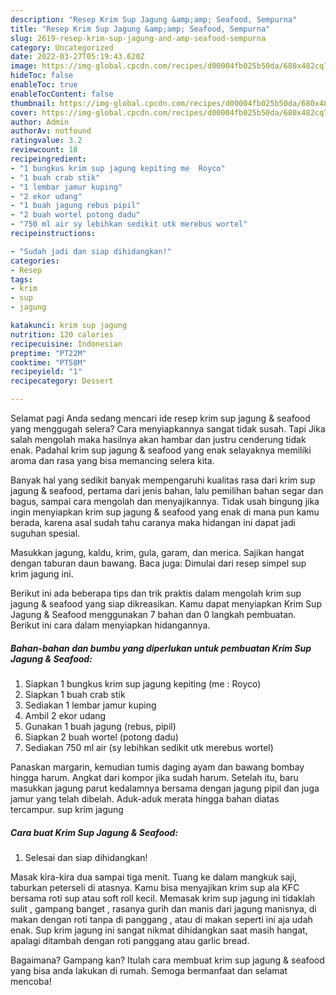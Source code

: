 ```yaml
---
description: "Resep Krim Sup Jagung &amp;amp; Seafood, Sempurna"
title: "Resep Krim Sup Jagung &amp;amp; Seafood, Sempurna"
slug: 2619-resep-krim-sup-jagung-and-amp-seafood-sempurna
category: Uncategorized
date: 2022-03-27T05:19:43.620Z
image: https://img-global.cpcdn.com/recipes/d00004fb025b50da/680x482cq70/krim-sup-jagung-seafood-foto-resep-utama.jpg
hideToc: false
enableToc: true
enableTocContent: false
thumbnail: https://img-global.cpcdn.com/recipes/d00004fb025b50da/680x482cq70/krim-sup-jagung-seafood-foto-resep-utama.jpg
cover: https://img-global.cpcdn.com/recipes/d00004fb025b50da/680x482cq70/krim-sup-jagung-seafood-foto-resep-utama.jpg
author: Admin
authorAv: notfound
ratingvalue: 3.2
reviewcount: 18
recipeingredient:
- "1 bungkus krim sup jagung kepiting me  Royco"
- "1 buah crab stik"
- "1 lembar jamur kuping"
- "2 ekor udang"
- "1 buah jagung rebus pipil"
- "2 buah wortel potong dadu"
- "750 ml air sy lebihkan sedikit utk merebus wortel"
recipeinstructions:

- "Sudah jadi dan siap dihidangkan!"
categories:
- Resep
tags:
- krim
- sup
- jagung

katakunci: krim sup jagung 
nutrition: 120 calories
recipecuisine: Indonesian
preptime: "PT22M"
cooktime: "PT58M"
recipeyield: "1"
recipecategory: Dessert

---
```



Selamat pagi Anda sedang mencari ide resep krim sup jagung &amp; seafood yang menggugah selera? Cara menyiapkannya sangat tidak susah. Tapi Jika salah mengolah maka hasilnya akan hambar dan justru cenderung tidak enak. Padahal krim sup jagung &amp; seafood yang enak selayaknya memiliki aroma dan rasa yang bisa memancing selera kita.


Banyak hal yang sedikit banyak mempengaruhi kualitas rasa dari krim sup jagung &amp; seafood, pertama dari jenis bahan, lalu pemilihan bahan segar dan bagus, sampai cara mengolah dan menyajikannya. Tidak usah bingung jika ingin menyiapkan krim sup jagung &amp; seafood yang enak di mana pun kamu berada, karena asal sudah tahu caranya maka hidangan ini dapat jadi suguhan spesial.

Masukkan jagung, kaldu, krim, gula, garam, dan merica. Sajikan hangat dengan taburan daun bawang. Baca juga: Dimulai dari resep simpel sup krim jagung ini.


Berikut ini ada beberapa tips dan trik praktis dalam mengolah krim sup jagung &amp; seafood yang siap dikreasikan. Kamu dapat menyiapkan Krim Sup Jagung &amp; Seafood menggunakan 7 bahan dan 0 langkah pembuatan. Berikut ini cara dalam menyiapkan hidangannya.

<!--inarticleads1-->

##### Bahan-bahan dan bumbu yang diperlukan untuk pembuatan Krim Sup Jagung &amp; Seafood:

1. Siapkan 1 bungkus krim sup jagung kepiting (me : Royco)
1. Siapkan 1 buah crab stik
1. Sediakan 1 lembar jamur kuping
1. Ambil 2 ekor udang
1. Gunakan 1 buah jagung (rebus, pipil)
1. Siapkan 2 buah wortel (potong dadu)
1. Sediakan 750 ml air (sy lebihkan sedikit utk merebus wortel)


Panaskan margarin, kemudian tumis daging ayam dan bawang bombay hingga harum. Angkat dari kompor jika sudah harum. Setelah itu, baru masukkan jagung parut kedalamnya bersama dengan jagung pipil dan juga jamur yang telah dibelah. Aduk-aduk merata hingga bahan diatas tercampur. sup krim jagung 

<!--inarticleads2-->

##### Cara buat Krim Sup Jagung &amp; Seafood:


1. Selesai dan siap dihidangkan!

Masak kira-kira dua sampai tiga menit. Tuang ke dalam mangkuk saji, taburkan peterseli di atasnya. Kamu bisa menyajikan krim sup ala KFC bersama roti sup atau soft roll kecil. Memasak krim sup jagung ini tidaklah sulit , gampang banget , rasanya gurih dan manis dari jagung manisnya, di makan dengan roti tanpa di panggang , atau di makan seperti ini aja udah enak. Sup krim jagung ini sangat nikmat dihidangkan saat masih hangat, apalagi ditambah dengan roti panggang atau garlic bread. 

Bagaimana? Gampang kan? Itulah cara membuat krim sup jagung &amp; seafood yang bisa anda lakukan di rumah. Semoga bermanfaat dan selamat mencoba!
